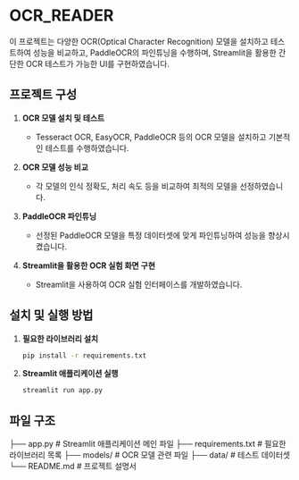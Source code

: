 # OCR_READER

이 프로젝트는 다양한 OCR(Optical Character Recognition) 모델을 설치하고 테스트하여 성능을 비교하고, PaddleOCR의 파인튜닝을 수행하며, Streamlit을 활용한 간단한 OCR 테스트가 가능한 UI를 구현하였습니다.

## 프로젝트 구성

1. **OCR 모델 설치 및 테스트**

   - Tesseract OCR, EasyOCR, PaddleOCR 등의 OCR 모델을 설치하고 기본적인 테스트를 수행하였습니다.

2. **OCR 모델 성능 비교**

   - 각 모델의 인식 정확도, 처리 속도 등을 비교하여 최적의 모델을 선정하였습니다.

3. **PaddleOCR 파인튜닝**

   - 선정된 PaddleOCR 모델을 특정 데이터셋에 맞게 파인튜닝하여 성능을 향상시켰습니다.

4. **Streamlit을 활용한 OCR 실험 화면 구현**
   - Streamlit을 사용하여 OCR 실험 인터페이스를 개발하였습니다.

## 설치 및 실행 방법

1. **필요한 라이브러리 설치**

   ```bash
   pip install -r requirements.txt

   ```

2. **Streamlit 애플리케이션 실행**
   ```bash
   streamlit run app.py
   ```

## 파일 구조

├── app.py # Streamlit 애플리케이션 메인 파일
├── requirements.txt # 필요한 라이브러리 목록
├── models/ # OCR 모델 관련 파일
├── data/ # 테스트 데이터셋
└── README.md # 프로젝트 설명서
